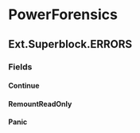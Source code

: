 ﻿# PowerForensics


## Ext.Superblock.ERRORS

### Fields

#### Continue

#### RemountReadOnly

#### Panic

